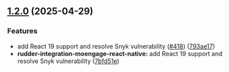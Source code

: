 ## [1.2.0](https://github.com/rudderlabs/rudder-sdk-react-native/compare/rudder-integration-moengage-react-native@1.1.0...rudder-integration-moengage-react-native@1.2.0) (2025-04-29)

### Features

- add React 19 support and resolve Snyk vulnerability ([#418](https://github.com/rudderlabs/rudder-sdk-react-native/issues/418)) ([793ae17](https://github.com/rudderlabs/rudder-sdk-react-native/commit/793ae17076d8f69404877eec07fea1b49c3ce304))
- **rudder-integration-moengage-react-native:** add React 19 support and resolve Snyk vulnerability ([7bfd51e](https://github.com/rudderlabs/rudder-sdk-react-native/commit/7bfd51eeb363d178fb5a38796d0ae79b2696b400))
